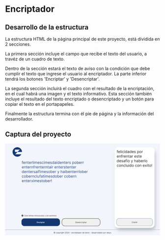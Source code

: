 # Encriptador

## Desarrollo de la estructura

La estructura HTML de la página principal de este proyecto, está dividida en 2 secciones.

La primera sección incluye el campo que recibe el texto del usuario, a travéz de un cuadro de texto.

Dentro de la sección estará el texto de aviso con la condición que debe cumplir el texto que ingrese el usuario al encriptador. La parte inferior tendrá los botones 'Encriptar' y 'Desencriptar'.

La segunda sección incluirá el cuadro con el resultado de la encriptación, en el cual habrá una imagen y el texto informativo. Esta sección también incluye el resultado del texto encriptado o desencriptado y un botón para copiar el texto en el portapapeles.

Finalmente la estructura termina con él píe de página y la información del desarrollador.

## Captura del proyecto

![captura encriptador](img/captura-encriptador.png)
